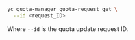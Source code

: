 ```bash
yc quota-manager quota-request get \
  --id <request_ID>
```

Where `--id` is the quota update request ID.